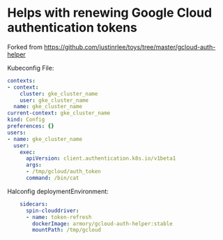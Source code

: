 # Helps with renewing Google Cloud authentication tokens

Forked from https://github.com/justinrlee/toys/tree/master/gcloud-auth-helper

Kubeconfig File:

```yaml
contexts:
- context:
    cluster: gke_cluster_name
    user: gke_cluster_name
  name: gke_cluster_name
current-context: gke_cluster_name
kind: Config
preferences: {}
users:
- name: gke_cluster_name
  user:
    exec:
      apiVersion: client.authentication.k8s.io/v1beta1
      args:
      - /tmp/gcloud/auth_token
      command: /bin/cat
```

Halconfig deploymentEnvironment:

```yml
    sidecars:
      spin-clouddriver:
      - name: token-refresh
        dockerImage: armory/gcloud-auth-helper:stable
        mountPath: /tmp/gcloud
```
